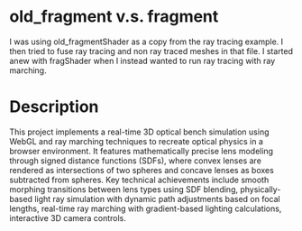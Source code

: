 # old_fragment v.s. fragment
I was using old_fragmentShader as a copy from the ray tracing example. I then tried to fuse ray tracing and non ray traced meshes in that file. 
I started anew with fragShader when I instead wanted to run ray tracing with ray marching.

# Description 
This project implements a real-time 3D optical bench simulation using WebGL and ray marching
   techniques to recreate optical physics in a browser environment. It features mathematically
   precise lens modeling through signed distance functions (SDFs), where convex lenses are
  rendered as intersections of two spheres and concave lenses as boxes subtracted from
  spheres. Key technical achievements include smooth morphing transitions between lens types
  using SDF blending, physically-based light ray simulation with dynamic path adjustments
  based on focal lengths, real-time ray marching with gradient-based lighting calculations,
  interactive 3D camera controls.